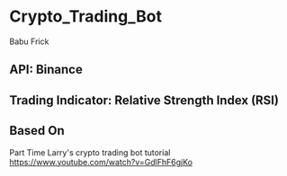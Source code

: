 # Crypto_Trading_Bot
Babu Frick

## API: Binance
## Trading Indicator: Relative Strength Index (RSI)

## Based On
Part Time Larry's crypto trading bot tutorial
https://www.youtube.com/watch?v=GdlFhF6gjKo

